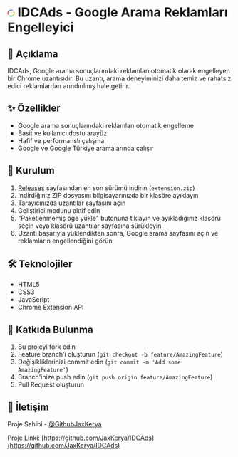 # ![Logo](images/icon16.png) IDCAds - Google Arama Reklamları Engelleyici



## 📝 Açıklama

IDCAds, Google arama sonuçlarındaki reklamları otomatik olarak engelleyen bir Chrome uzantısıdır. Bu uzantı, arama deneyiminizi daha temiz ve rahatsız edici reklamlardan arındırılmış hale getirir.

## ✨ Özellikler

- Google arama sonuçlarındaki reklamları otomatik engelleme
- Basit ve kullanıcı dostu arayüz
- Hafif ve performanslı çalışma
- Google ve Google Türkiye aramalarında çalışır

## 🚀 Kurulum

1. [Releases](https://github.com/JaxKerya/IDCAds/releases) sayfasından en son sürümü indirin (`extension.zip`)
2. İndirdiğiniz ZIP dosyasını bilgisayarınızda bir klasöre ayıklayın
3. Tarayıcınızda uzantılar sayfasını açın
4. Geliştirici modunu aktif edin
5. "Paketlenmemiş öğe yükle" butonuna tıklayın ve ayıkladığınız klasörü seçin veya klasörü uzantılar sayfasına sürükleyin
6. Uzantı başarıyla yüklendikten sonra, Google arama sayfasını açın ve reklamların engellendiğini görün

## 🛠️ Teknolojiler

- HTML5
- CSS3
- JavaScript
- Chrome Extension API

## 🤝 Katkıda Bulunma

1. Bu projeyi fork edin
2. Feature branch'i oluşturun (`git checkout -b feature/AmazingFeature`)
3. Değişikliklerinizi commit edin (`git commit -m 'Add some AmazingFeature'`)
4. Branch'inize push edin (`git push origin feature/AmazingFeature`)
5. Pull Request oluşturun

## 📝 İletişim

Proje Sahibi - [@GithubJaxKerya](https://github.com/JaxKerya)

Proje Linki: [https://github.com/JaxKerya/IDCAds](https://github.com/JaxKerya/IDCAds) 
